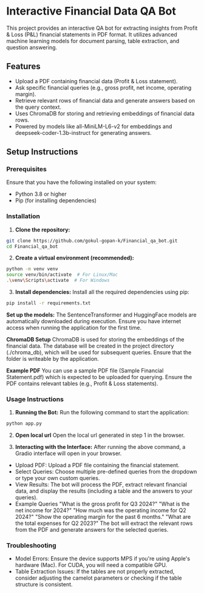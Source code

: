 # Interactive Financial Data QA Bot

This project provides an interactive QA bot for extracting insights from Profit & Loss (P&L) financial statements in PDF format. It utilizes advanced machine learning models for document parsing, table extraction, and question answering.

## Features

- Upload a PDF containing financial data (Profit & Loss statement).
- Ask specific financial queries (e.g., gross profit, net income, operating margin).
- Retrieve relevant rows of financial data and generate answers based on the query context.
- Uses ChromaDB for storing and retrieving embeddings of financial data rows.
- Powered by models like all-MiniLM-L6-v2 for embeddings and deepseek-coder-1.3b-instruct for generating answers.

## Setup Instructions

### Prerequisites
Ensure that you have the following installed on your system:

- Python 3.8 or higher
- Pip (for installing dependencies)

### Installation

1. **Clone the repository:**

```bash
git clone https://github.com/gokul-gopan-k/Financial_qa_bot.git
cd Financial_qa_bot
```
2. **Create a virtual environment (recommended):**

```bash
python -m venv venv
source venv/bin/activate  # For Linux/Mac
.\venv\Scripts\activate  # For Windows
```

3. **Install dependencies:**
Install all the required dependencies using pip:
```bash
pip install -r requirements.txt
```

 **Set up the models:**
The SentenceTransformer and HuggingFace models are automatically downloaded during execution. Ensure you have internet access when running the application for the first time.

 **ChromaDB Setup**
ChromaDB is used for storing the embeddings of the financial data. The database will be created in the project directory (./chroma_db), which will be used for subsequent queries. Ensure that the folder is writeable by the application.

 **Example PDF**
You can use a sample PDF file (Sample Financial Statement.pdf) which is expected to be uploaded for querying. Ensure the PDF contains relevant tables (e.g., Profit & Loss statements).

### Usage Instructions

1. **Running the Bot:**
Run the following command to start the application:
```bash
python app.py
```
2. **Open local url**
Open the local url generated in step 1 in the browser.

3. **Interacting with the Interface:**
After running the above command, a Gradio interface will open in your browser.

- Upload PDF: Upload a PDF file containing the financial statement.
- Select Queries: Choose multiple pre-defined queries from the dropdown or type your own custom queries.
- View Results: The bot will process the PDF, extract relevant financial data, and display the results (including a table and the answers to your queries).
- Example Queries
"What is the gross profit for Q3 2024?"
"What is the net income for 2024?"
"How much was the operating income for Q2 2024?"
"Show the operating margin for the past 6 months."
"What are the total expenses for Q2 2023?"
The bot will extract the relevant rows from the PDF and generate answers for the selected queries.


### Troubleshooting
- Model Errors: Ensure the device supports MPS if you're using Apple's hardware (Mac). For CUDA, you will need a compatible GPU.
- Table Extraction Issues: If the tables are not properly extracted, consider adjusting the camelot parameters or checking if the table structure is consistent.
